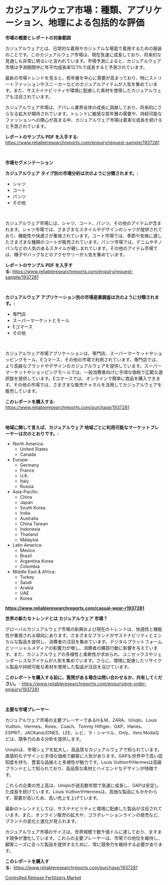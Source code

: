 <p><h1>カジュアルウェア市場：種類、アプリケーション、地理による包括的な評価</h1></p><p><strong>市場の概要とレポートの対象範囲</strong></p>
<p><p>カジュアルウェアとは、日常的な着用やカジュアルな場面で着用するための服装のことです。このカジュアルウェア市場は、現在急速に成長しており、将来的な見通しも非常に明るいと言われています。市場予測によると、カジュアルウェア市場は予測期間中に年平均成長率12.1%で成長すると予測されています。</p><p>最新の市場トレンドを見ると、若年層を中心に需要が高まっており、特にストリートファッションやスニーカーなどのカジュアルアイテムが人気を集めています。また、サステイナビリティや環境に配慮した素材を使用したカジュアルウェアも注目されています。</p><p>カジュアルウェア市場は、アパレル業界全体の成長に貢献しており、将来的にさらなる拡大が期待されています。トレンドに敏感な若年層の需要や、持続可能なファッションへの関心が高まる中、カジュアルウェア市場は着実な成長を続けると予測されています。</p></p>
<p><strong>レポートのサンプル PDF を入手する:</strong> <a href="https://www.reliableresearchreports.com/enquiry/request-sample/1937281">https://www.reliableresearchreports.com/enquiry/request-sample/1937281</a></p>
<p>&nbsp;</p>
<p><strong>市場セグメンテーション</strong></p>
<p><strong>カジュアルウェア タイプ別の市場分析は次のように分類されます。:</strong></p>
<p><ul><li>シャツ</li><li>コート</li><li>パンツ</li><li>その他</li></ul></p>
<p>&nbsp;</p>
<p><p>カジュアルウェア市場には、シャツ、コート、パンツ、その他のアイテムが含まれます。シャツ市場では、さまざまなスタイルやデザインのシャツが提供されており、機能性や快適さが重視されています。コート市場では、季節や気候に適したさまざまな種類のコートが販売されています。パンツ市場では、デニムやチノパンなどの人気のあるスタイルが親しまれています。その他のアイテム市場では、帽子やバッグなどのアクセサリーが人気を集めています。</p></p>
<p><strong>レポートのサンプル PDF を入手する:</strong>&nbsp;<a href="https://www.reliableresearchreports.com/enquiry/request-sample/1937281">https://www.reliableresearchreports.com/enquiry/request-sample/1937281</a></p>
<p>&nbsp;</p>
<p><strong> カジュアルウェア アプリケーション別の市場産業調査は次のように分類されます。:</strong></p>
<p><ul><li>専門店</li><li>スーパーマーケットとモール</li><li>Eコマース</li><li>その他</li></ul></p>
<p>&nbsp;</p>
<p><p>カジュアルウェア市場アプリケーションは、専門店、スーパーマーケットやショッピングモール、Eコマース、その他の市場で利用されています。専門店では、より高級なブランドやデザインのカジュアルウェアを提供しています。スーパーマーケットやショッピングモールでは、一般消費者向けに手頃な価格で広範な選択肢を提供しています。Eコマースでは、オンラインで簡単に商品を購入できます。その他の市場では、さまざまな販売チャネルを活用してカジュアルウェアを販売しています。</p></p>
<p><strong>このレポートを購入する:</strong>&nbsp; <a href="https://www.reliableresearchreports.com/purchase/1937281">https://www.reliableresearchreports.com/purchase/1937281</a></p>
<p>&nbsp;</p>
<p><strong>地域に関して言えば、カジュアルウェア 地域ごとに利用可能なマーケットプレーヤーは次のとおりです。:</strong></p>
<p><ul>
    <li>
        North America:
        <ul>
            <li>United States</li>
            <li>Canada</li>
        </ul>
    </li>
    <li>
        Europe:
        <ul>
            <li>Germany</li>
            <li>France</li>
            <li>U.K.</li>
            <li>Italy</li>
            <li>Russia</li>
        </ul>
    </li>
    <li>
        Asia-Pacific:
        <ul>
            <li>China</li>
            <li>Japan</li>
            <li>South Korea</li>
            <li>India</li>
            <li>Australia</li>
            <li>China Taiwan</li>
            <li>Indonesia</li>
            <li>Thailand</li>
            <li>Malaysia</li>
        </ul>
    </li>
    <li>
        Latin America:
        <ul>
            <li>Mexico</li>
            <li>Brazil</li>
            <li>Argentina Korea</li>
            <li>Colombia</li>
        </ul>
    </li>
    <li>
        Middle East & Africa:
        <ul>
            <li>Turkey</li>
            <li>Saudi</li>
            <li>Arabia</li>
            <li>UAE</li>
            <li>Korea</li>
        </ul>
    </li>
    </ul></p>
<p><strong><a href="https://www.reliableresearchreports.com/casual-wear-r1937281">https://www.reliableresearchreports.com/casual-wear-r1937281</a></strong>&nbsp;</p>
<p><strong>世界の新たなトレンドとは カジュアルウェア 市場？</strong></p>
<p><p>グローバルカジュアルウェア市場の新興および現在のトレンドは、快適性と機能性が重視される傾向にあります。さまざまなブランドがサステナビリティとエシカルな製品を提供し、消費者の注目を集めています。デジタルプラットフォームとソーシャルメディアの影響力が増し、消費者の購買行動に影響を与えています。また、カジュアルウェアの多様性と柔軟性が求められ、ユニセックスやジェンダーレスなアイテムが人気を集めています。さらに、環境に配慮したリサイクル製品や持続可能な素材を使用した製品が注目を浴びています。</p></p>
<p><strong>このレポートを購入する前に、質問がある場合は問い合わせるか、共有してください。</strong>- <a href="https://www.reliableresearchreports.com/enquiry/pre-order-enquiry/1937281">https://www.reliableresearchreports.com/enquiry/pre-order-enquiry/1937281</a></p>
<p>&nbsp;</p>
<p><strong>主要な市場プレーヤー</strong></p>
<p><p>カジュアルウェア市場の主要プレーヤーであるH＆M、ZARA、Uniqlo、Louis Vuitton、Hermes、Rolex、Coach、Tommy Hilfiger、GAP、Hanes、ESPRIT、JACKandJONES、LEE、レビ、ラ・シャペル、Only、Vero Modaなどは、競争力のある分析を提供します。</p><p>Uniqloは、市場シェアを拡大し、高品質なカジュアルウェアで知られています。直感的なデザインと手頃な価格で顧客に人気があります。GAPも世界中で高い認知度を持ち、豊富な品揃えと多様性が魅力です。Louis VuittonやHermesは高級ブランドとして知られており、高品質な素材とハイエンドなデザインが特徴です。</p><p>これらの企業の売上高は、Uniqloが過去数年間で急速に成長し、GAPは安定した成長を続けています。Louis VuittonやHermesは、高価な製品にもかかわらず、需要が高いため、高い売上を上げています。</p><p>最新のトレンドとしては、サステナビリティと環境に配慮した製品が注目されています。また、オンライン販売の拡大や、コラボレーションラインの発売など、ブランドの変化と進化が見られます。</p><p>カジュアルウェア市場のサイズは、世界規模で数千億ドルに達しており、ますます競争が激化しています。これらの主要プレーヤーは、市場での地位を維持し、顧客ニーズに合った製品を提供するために、常に競争力を維持する必要があります。</p></p>
<p><strong>このレポートを購入する:</strong>&nbsp;&nbsp;<a href="https://www.reliableresearchreports.com/purchase/1937281">https://www.reliableresearchreports.com/purchase/1937281</a></p>
<p><p><a href="https://cautious-neon-760.notion.site/Controlled-Release-Fertilizers-Market-Research-Report-Provides-Critical-Insights-that-can-help-Shape-e0979d9bfd1a4224847c5776c29ba685">Controlled Release Fertilizers Market</a></p></p>